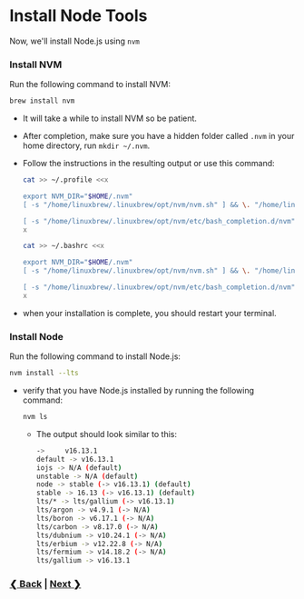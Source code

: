 # Install Node Tools

Now, we'll install Node.js using `nvm`

### Install NVM

Run the following command to install NVM:

```bash
brew install nvm
```

- It will take a while to install NVM so be patient.
- After completion, make sure you have a hidden folder called `.nvm` in your home directory, run `mkdir ~/.nvm`.
- Follow the instructions in the resulting output or use this command:

  ```bash
  cat >> ~/.profile <<x

  export NVM_DIR="$HOME/.nvm"
  [ -s "/home/linuxbrew/.linuxbrew/opt/nvm/nvm.sh" ] && \. "/home/linuxbrew/.linuxbrew/opt/nvm/nvm.sh" # This loads nvm

  [ -s "/home/linuxbrew/.linuxbrew/opt/nvm/etc/bash_completion.d/nvm" ] && \. "/home/linuxbrew/.linuxbrew/opt/nvm/etc/bash_completion.d/nvm" # This loads nvm bash_completion
  x
  ```

  ```bash
  cat >> ~/.bashrc <<x

  export NVM_DIR="$HOME/.nvm"
  [ -s "/home/linuxbrew/.linuxbrew/opt/nvm/nvm.sh" ] && \. "/home/linuxbrew/.linuxbrew/opt/nvm/nvm.sh" # This loads nvm

  [ -s "/home/linuxbrew/.linuxbrew/opt/nvm/etc/bash_completion.d/nvm" ] && \. "/home/linuxbrew/.linuxbrew/opt/nvm/etc/bash_completion.d/nvm" # This loads nvm bash_completion
  x
  ```

- when your installation is complete, you should restart your terminal.

### Install Node

Run the following command to install Node.js:

```bash
nvm install --lts
```

- verify that you have Node.js installed by running the following command:

  ```bash
  nvm ls
  ```

  - The output should look similar to this:

    ```bash
    ->     v16.13.1
    default -> v16.13.1
    iojs -> N/A (default)
    unstable -> N/A (default)
    node -> stable (-> v16.13.1) (default)
    stable -> 16.13 (-> v16.13.1) (default)
    lts/* -> lts/gallium (-> v16.13.1)
    lts/argon -> v4.9.1 (-> N/A)
    lts/boron -> v6.17.1 (-> N/A)
    lts/carbon -> v8.17.0 (-> N/A)
    lts/dubnium -> v10.24.1 (-> N/A)
    lts/erbium -> v12.22.8 (-> N/A)
    lts/fermium -> v14.18.2 (-> N/A)
    lts/gallium -> v16.13.1

    ```

### [❮ Back](./git-installation.md) | [Next ❯](./vscode-installation.md)
